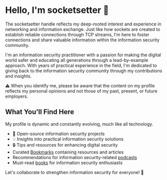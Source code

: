 # Hello, I'm socketsetter 👋

The socketsetter handle reflects my deep-rooted interest and experience in networking and information exchange. Just like how sockets are created to establish reliable connections through TCP streams, I'm here to foster connections and share valuable information within the information security community.

I'm an information security practitioner with a passion for making the digital world safer and educating all generations through a lead-by-example approach. With years of practical experience in the field, I'm dedicated to giving back to the information security community through my contributions and insights.

⚠️ When you identify me, please be aware that the content on my profile reflects my personal opinions and not those of my past, present, or future employers.

## What You'll Find Here
My profile is dynamic and constantly evolving, much like all technology.
- 🚀 Open-source information security projects 
- 💡 Insights into practical information security solutions
- 🔒 Tips and resources for enhancing digital security
-  Curated [Bookmarks](https://github.com/socketsetter/public/blob/main/bookmarks.md) containing resources and articles
-  Recommendations for information security-related [podcasts](https://github.com/socketsetter/public/blob/main/podcasts.md)
-  Must-read [books](https://github.com/socketsetter/public/blob/main/books.md) for information security enthusiasts

Let's collaborate to strengthen information security for everyone! 🔗
